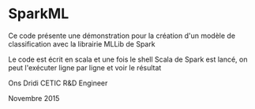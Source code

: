 # SparkML
Ce code présente une démonstration pour la création d'un modèle de classification avec la librairie MLLib de Spark

Le code est écrit en scala et une fois le shell Scala de Spark est lancé, on peut l'exécuter ligne par ligne et voir le résultat


Ons Dridi 
CETIC R&D Engineer 

Novembre 2015
